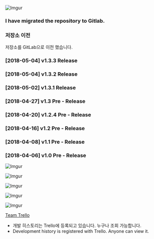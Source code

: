 ![Imgur](https://scotch.io/wp-content/uploads/2015/09/angular-electron-cover.png)

### I have migrated the repository to Gitlab.

### 저장소 이전
저장소를 GitLab으로 이전 했습니다. <br/>

### [2018-05-04] v1.3.3 Release
### [2018-05-04] v1.3.2 Release
### [2018-05-02] v1.3.1 Release
### [2018-04-27] v1.3 Pre - Release
### [2018-04-20] v1.2.4 Pre - Release
### [2018-04-16] v1.2 Pre - Release
### [2018-04-08] v1.1 Pre - Release
### [2018-04-06] v1.0 Pre - Release

![Imgur](https://i.imgur.com/pR9tVma.png)

![Imgur](https://i.imgur.com/a3BrxxN.png)

![Imgur](https://i.imgur.com/bexQ906.png)

![Imgur](https://i.imgur.com/TgUM5cw.png)

![Imgur](https://i.imgur.com/IuLmms0.png)

[Team Trello](https://trello.com/b/j4mKplhk/youtube-music-player)
* 개발 히스토리는 Trello에 등록되고 있습니다. 누구나 조회 가능합니다.
* Development history is registered with Trello. Anyone can view it.
